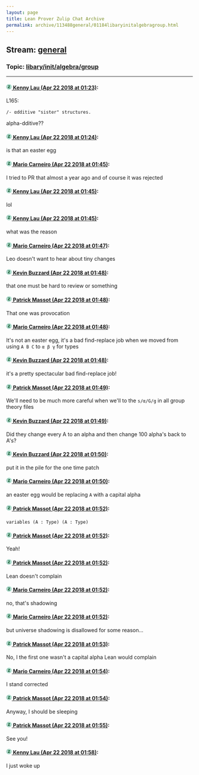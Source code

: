 ```yaml
---
layout: page
title: Lean Prover Zulip Chat Archive 
permalink: archive/113488general/01184libaryinitalgebragroup.html
---
```


## Stream: [general](index.html)
### Topic: [libary/init/algebra/group](01184libaryinitalgebragroup.html)

---

#### [![Click to go to Zulip](../../assets/img/zulip2.png) Kenny Lau (Apr 22 2018 at 01:23)](https://leanprover.zulipchat.com/#narrow/stream/113488-general/topic/libary/init/algebra/group/near/125509188):
L165:
```lean
/- αdditive "sister" structures.
```
alpha-dditive??

#### [![Click to go to Zulip](../../assets/img/zulip2.png) Kenny Lau (Apr 22 2018 at 01:24)](https://leanprover.zulipchat.com/#narrow/stream/113488-general/topic/libary/init/algebra/group/near/125509229):
is that an easter egg

#### [![Click to go to Zulip](../../assets/img/zulip2.png) Mario Carneiro (Apr 22 2018 at 01:45)](https://leanprover.zulipchat.com/#narrow/stream/113488-general/topic/libary/init/algebra/group/near/125509785):
I tried to PR that almost a year ago and of course it was rejected

#### [![Click to go to Zulip](../../assets/img/zulip2.png) Kenny Lau (Apr 22 2018 at 01:45)](https://leanprover.zulipchat.com/#narrow/stream/113488-general/topic/libary/init/algebra/group/near/125509787):
lol

#### [![Click to go to Zulip](../../assets/img/zulip2.png) Kenny Lau (Apr 22 2018 at 01:45)](https://leanprover.zulipchat.com/#narrow/stream/113488-general/topic/libary/init/algebra/group/near/125509788):
what was the reason

#### [![Click to go to Zulip](../../assets/img/zulip2.png) Mario Carneiro (Apr 22 2018 at 01:47)](https://leanprover.zulipchat.com/#narrow/stream/113488-general/topic/libary/init/algebra/group/near/125509835):
Leo doesn't want to hear about tiny changes

#### [![Click to go to Zulip](../../assets/img/zulip2.png) Kevin Buzzard (Apr 22 2018 at 01:48)](https://leanprover.zulipchat.com/#narrow/stream/113488-general/topic/libary/init/algebra/group/near/125509877):
that one must be hard to review or something

#### [![Click to go to Zulip](../../assets/img/zulip2.png) Patrick Massot (Apr 22 2018 at 01:48)](https://leanprover.zulipchat.com/#narrow/stream/113488-general/topic/libary/init/algebra/group/near/125509879):
That one was provocation

#### [![Click to go to Zulip](../../assets/img/zulip2.png) Mario Carneiro (Apr 22 2018 at 01:48)](https://leanprover.zulipchat.com/#narrow/stream/113488-general/topic/libary/init/algebra/group/near/125509880):
It's not an easter egg, it's a bad find-replace job when we moved from using `A B C` to `α β γ` for types

#### [![Click to go to Zulip](../../assets/img/zulip2.png) Kevin Buzzard (Apr 22 2018 at 01:48)](https://leanprover.zulipchat.com/#narrow/stream/113488-general/topic/libary/init/algebra/group/near/125509881):
it's a pretty spectacular bad find-replace job!

#### [![Click to go to Zulip](../../assets/img/zulip2.png) Patrick Massot (Apr 22 2018 at 01:49)](https://leanprover.zulipchat.com/#narrow/stream/113488-general/topic/libary/init/algebra/group/near/125509887):
We'll need to be much more careful when we'll to the `s/α/G/g` in all group theory files

#### [![Click to go to Zulip](../../assets/img/zulip2.png) Kevin Buzzard (Apr 22 2018 at 01:49)](https://leanprover.zulipchat.com/#narrow/stream/113488-general/topic/libary/init/algebra/group/near/125509888):
Did they change every A to an alpha and then change 100 alpha's back to A's?

#### [![Click to go to Zulip](../../assets/img/zulip2.png) Kevin Buzzard (Apr 22 2018 at 01:50)](https://leanprover.zulipchat.com/#narrow/stream/113488-general/topic/libary/init/algebra/group/near/125509927):
put it in the pile for the one time patch

#### [![Click to go to Zulip](../../assets/img/zulip2.png) Mario Carneiro (Apr 22 2018 at 01:50)](https://leanprover.zulipchat.com/#narrow/stream/113488-general/topic/libary/init/algebra/group/near/125509930):
an easter egg would be replacing `A` with a capital alpha

#### [![Click to go to Zulip](../../assets/img/zulip2.png) Patrick Massot (Apr 22 2018 at 01:52)](https://leanprover.zulipchat.com/#narrow/stream/113488-general/topic/libary/init/algebra/group/near/125509980):
`variables (Α : Type) (A : Type)`

#### [![Click to go to Zulip](../../assets/img/zulip2.png) Patrick Massot (Apr 22 2018 at 01:52)](https://leanprover.zulipchat.com/#narrow/stream/113488-general/topic/libary/init/algebra/group/near/125509981):
Yeah!

#### [![Click to go to Zulip](../../assets/img/zulip2.png) Patrick Massot (Apr 22 2018 at 01:52)](https://leanprover.zulipchat.com/#narrow/stream/113488-general/topic/libary/init/algebra/group/near/125509983):
Lean doesn't complain

#### [![Click to go to Zulip](../../assets/img/zulip2.png) Mario Carneiro (Apr 22 2018 at 01:52)](https://leanprover.zulipchat.com/#narrow/stream/113488-general/topic/libary/init/algebra/group/near/125509984):
no, that's shadowing

#### [![Click to go to Zulip](../../assets/img/zulip2.png) Mario Carneiro (Apr 22 2018 at 01:52)](https://leanprover.zulipchat.com/#narrow/stream/113488-general/topic/libary/init/algebra/group/near/125509986):
but universe shadowing is disallowed for some reason...

#### [![Click to go to Zulip](../../assets/img/zulip2.png) Patrick Massot (Apr 22 2018 at 01:53)](https://leanprover.zulipchat.com/#narrow/stream/113488-general/topic/libary/init/algebra/group/near/125509991):
No, I the first one wasn't a capital alpha Lean would complain

#### [![Click to go to Zulip](../../assets/img/zulip2.png) Mario Carneiro (Apr 22 2018 at 01:54)](https://leanprover.zulipchat.com/#narrow/stream/113488-general/topic/libary/init/algebra/group/near/125510030):
I stand corrected

#### [![Click to go to Zulip](../../assets/img/zulip2.png) Patrick Massot (Apr 22 2018 at 01:54)](https://leanprover.zulipchat.com/#narrow/stream/113488-general/topic/libary/init/algebra/group/near/125510031):
Anyway, I should be sleeping

#### [![Click to go to Zulip](../../assets/img/zulip2.png) Patrick Massot (Apr 22 2018 at 01:55)](https://leanprover.zulipchat.com/#narrow/stream/113488-general/topic/libary/init/algebra/group/near/125510041):
See you!

#### [![Click to go to Zulip](../../assets/img/zulip2.png) Kenny Lau (Apr 22 2018 at 01:58)](https://leanprover.zulipchat.com/#narrow/stream/113488-general/topic/libary/init/algebra/group/near/125510125):
I just woke up

